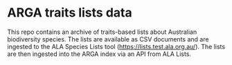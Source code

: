 # ARGA traits lists data
This repo contains an archive of traits-based lists about Australian biodiversity species.  The lists are available as CSV documents and are ingested to the ALA Species Lists tool (https://lists.test.ala.org.au/).  The lists are then ingested into the ARGA index via an API from ALA Lists.
